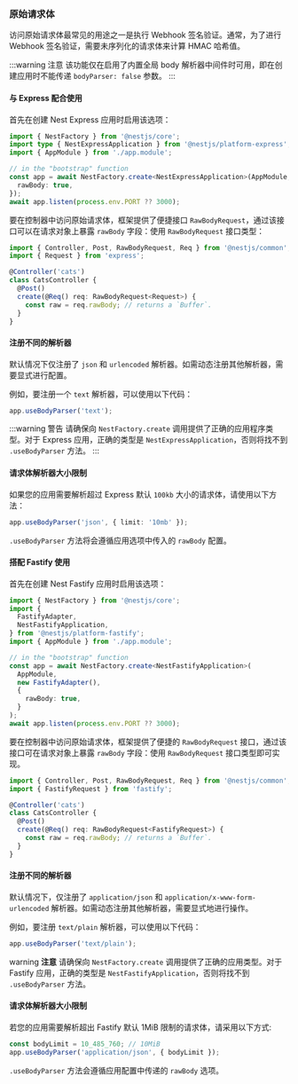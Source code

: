 ### 原始请求体

访问原始请求体最常见的用途之一是执行 Webhook 签名验证。通常，为了进行 Webhook 签名验证，需要未序列化的请求体来计算 HMAC 哈希值。

:::warning 注意
该功能仅在启用了内置全局 body 解析器中间件时可用，即在创建应用时不能传递 `bodyParser: false` 参数。
:::

#### 与 Express 配合使用

首先在创建 Nest Express 应用时启用该选项：

```typescript
import { NestFactory } from '@nestjs/core';
import type { NestExpressApplication } from '@nestjs/platform-express';
import { AppModule } from './app.module';

// in the "bootstrap" function
const app = await NestFactory.create<NestExpressApplication>(AppModule, {
  rawBody: true,
});
await app.listen(process.env.PORT ?? 3000);
```

要在控制器中访问原始请求体，框架提供了便捷接口 `RawBodyRequest`，通过该接口可以在请求对象上暴露 `rawBody` 字段：使用 `RawBodyRequest` 接口类型：

```typescript
import { Controller, Post, RawBodyRequest, Req } from '@nestjs/common';
import { Request } from 'express';

@Controller('cats')
class CatsController {
  @Post()
  create(@Req() req: RawBodyRequest<Request>) {
    const raw = req.rawBody; // returns a `Buffer`.
  }
}
```

#### 注册不同的解析器

默认情况下仅注册了 `json` 和 `urlencoded` 解析器。如需动态注册其他解析器，需要显式进行配置。

例如，要注册一个 `text` 解析器，可以使用以下代码：

```typescript
app.useBodyParser('text');
```

:::warning 警告
 请确保向 `NestFactory.create` 调用提供了正确的应用程序类型。对于 Express 应用，正确的类型是 `NestExpressApplication`，否则将找不到 `.useBodyParser` 方法。
:::

#### 请求体解析器大小限制

如果您的应用需要解析超过 Express 默认 `100kb` 大小的请求体，请使用以下方法：

```typescript
app.useBodyParser('json', { limit: '10mb' });
```

`.useBodyParser` 方法将会遵循应用选项中传入的 `rawBody` 配置。

#### 搭配 Fastify 使用

首先在创建 Nest Fastify 应用时启用该选项：

```typescript
import { NestFactory } from '@nestjs/core';
import {
  FastifyAdapter,
  NestFastifyApplication,
} from '@nestjs/platform-fastify';
import { AppModule } from './app.module';

// in the "bootstrap" function
const app = await NestFactory.create<NestFastifyApplication>(
  AppModule,
  new FastifyAdapter(),
  {
    rawBody: true,
  }
);
await app.listen(process.env.PORT ?? 3000);
```

要在控制器中访问原始请求体，框架提供了便捷的 `RawBodyRequest` 接口，通过该接口可在请求对象上暴露 `rawBody` 字段：使用 `RawBodyRequest` 接口类型即可实现。

```typescript
import { Controller, Post, RawBodyRequest, Req } from '@nestjs/common';
import { FastifyRequest } from 'fastify';

@Controller('cats')
class CatsController {
  @Post()
  create(@Req() req: RawBodyRequest<FastifyRequest>) {
    const raw = req.rawBody; // returns a `Buffer`.
  }
}
```

#### 注册不同的解析器

默认情况下，仅注册了 `application/json` 和 `application/x-www-form-urlencoded` 解析器。如需动态注册其他解析器，需要显式地进行操作。

例如，要注册 `text/plain` 解析器，可以使用以下代码：

```typescript
app.useBodyParser('text/plain');
```

warning **注意** 请确保向 `NestFactory.create` 调用提供了正确的应用类型。对于 Fastify 应用，正确的类型是 `NestFastifyApplication`，否则将找不到 `.useBodyParser` 方法。

#### 请求体解析器大小限制

若您的应用需要解析超出 Fastify 默认 1MiB 限制的请求体，请采用以下方式:

```typescript
const bodyLimit = 10_485_760; // 10MiB
app.useBodyParser('application/json', { bodyLimit });
```

`.useBodyParser` 方法会遵循应用配置中传递的 `rawBody` 选项。
